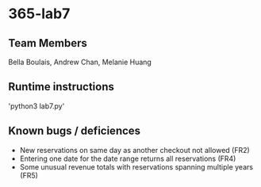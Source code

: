 # 365-lab7

## Team Members
Bella Boulais, Andrew Chan, Melanie Huang

## Runtime instructions
'python3 lab7.py'

## Known bugs / deficiences
* New reservations on same day as another checkout not allowed (FR2)
* Entering one date for the date range returns all reservations (FR4)
* Some unusual revenue totals with reservations spanning multiple years (FR5)
